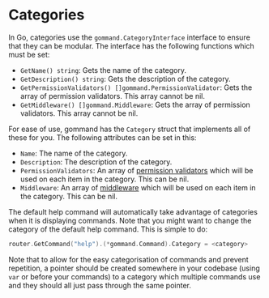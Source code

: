 # Categories
In Go, categories use the `gommand.CategoryInterface` interface to ensure that they can be modular. The interface has the following functions which must be set:

- `GetName() string`: Gets the name of the category.
- `GetDescription() string`: Gets the description of the category.
- `GetPermissionValidators() []gommand.PermissionValidator`: Gets the array of permission validators. This array cannot be nil.
- `GetMiddleware() []gommand.Middleware`: Gets the array of permission validators. This array cannot be nil.

For ease of use, gommand has the `Category` struct that implements all of these for you. The following attributes can be set in this:

- `Name`: The name of the category.
- `Description`: The description of the category.
- `PermissionValidators`: An array of [permission validators](./permission-validators.md) which will be used on each item in the category. This can be nil.
- `Middleware`: An array of [middleware](./middleware.md) which will be used on each item in the category. This can be nil.

The default help command will automatically take advantage of categories when it is displaying commands. Note that you might want to change the category of the default help command. This is simple to do:
```go
router.GetCommand("help").(*gommand.Command).Category = <category>
```

Note that to allow for the easy categorisation of commands and prevent repetition, a pointer should be created somewhere in your codebase (using `var` or before your commands) to a category which multiple commands use and they should all just pass through the same pointer.
